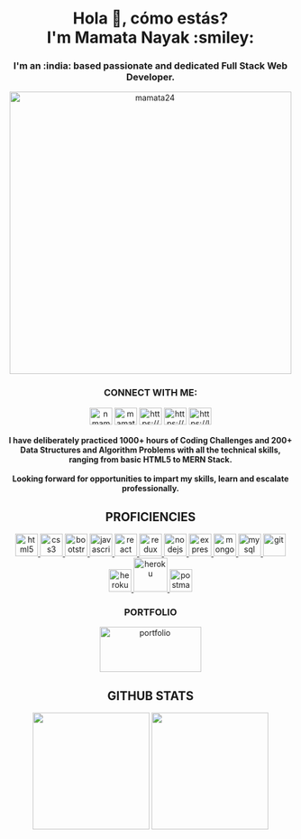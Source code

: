 <h1 align="center">Hola 👋, cómo estás? <br>
  I'm Mamata Nayak :smiley: </h1>

<h3 align="center">I'm an :india: based passionate and dedicated Full Stack Web Developer.</h3>  

<p align="center"> <img src="https://theninehertz.com/wp-content/uploads/2020/06/full-stack-development.gif" width="500px" alt="mamata24" /> </p>

<h3 align="center">CONNECT WITH ME:</h3>
<p align="center">
<a href="mailto:nmamta240@gmail.com?" target="blank"><img align="center" src="https://www.clipartmax.com/png/middle/16-161141_gmail-logo-png-gmail-logo-png-black.png" alt="nmamta240" height="30" width="40"/></a>
<a href="https://twitter.com/mamatan24" target="blank"><img align="center" src="https://cdn.jsdelivr.net/npm/simple-icons@3.0.1/icons/twitter.svg" alt="mamatan24" height="30" width="40" /></a>
<a href="https://linkedin.com/in/https://www.linkedin.com/in/mamata-nayak/" target="blank"><img align="center" src="https://cdn.jsdelivr.net/npm/simple-icons@3.0.1/icons/linkedin.svg" alt="https://www.linkedin.com/in/mamata-nayak/" height="30" width="40" /></a>
<a href="https://www.hackerrank.com/https://www.hackerrank.com/nmamta240" target="blank"><img align="center" src="https://cdn.jsdelivr.net/npm/simple-icons@3.0.1/icons/hackerrank.svg" alt="https://www.hackerrank.com/nmamta240" height="30" width="40" /></a>
<a href="https://www.leetcode.com/https://leetcode.com/mamtanayak/" target="blank"><img align="center" src="https://cdn.jsdelivr.net/npm/simple-icons@3.0.1/icons/leetcode.svg" alt="https://leetcode.com/mamtanayak/" height="30" width="40" /></a>
</p>

<h4 align="center">I have deliberately practiced 1000+ hours of Coding Challenges and 200+ Data Structures and Algorithm Problems with all the technical skills, ranging from basic HTML5 to MERN Stack.
<br>
  <br>
Looking forward for opportunities to impart my skills, learn and escalate professionally.
</h4>

<h2 align="center">PROFICIENCIES</h2>
<p align="center">
<a href="https://www.w3.org/html/" target="_blank"> <img src="https://devicons.github.io/devicon/devicon.git/icons/html5/html5-original-wordmark.svg" alt="html5" width="40" height="40"/> </a>
<a href="https://www.w3schools.com/css/" target="_blank"> <img src="https://devicons.github.io/devicon/devicon.git/icons/css3/css3-original-wordmark.svg" alt="css3" width="40" height="40"/> </a>
<a href="https://getbootstrap.com" target="_blank"> <img src="https://devicons.github.io/devicon/devicon.git/icons/bootstrap/bootstrap-plain.svg" alt="bootstrap" width="40" height="40"/> </a>
<a href="https://developer.mozilla.org/en-US/docs/Web/JavaScript" target="_blank"> <img src="https://devicons.github.io/devicon/devicon.git/icons/javascript/javascript-original.svg" alt="javascript" width="40" height="40"/> </a>
<a href="https://reactjs.org/" target="_blank"> <img src="https://devicons.github.io/devicon/devicon.git/icons/react/react-original-wordmark.svg" alt="react" width="40" height="40"/> </a> 
<a href="https://redux.js.org" target="_blank"> <img src="https://devicons.github.io/devicon/devicon.git/icons/redux/redux-original.svg" alt="redux" width="40" height="40"/> </a>
<a href="https://nodejs.org" target="_blank"> <img src="https://devicons.github.io/devicon/devicon.git/icons/nodejs/nodejs-original-wordmark.svg" alt="nodejs" width="40" height="40"/> </a>
<a href="https://expressjs.com" target="_blank"> <img src="https://devicons.github.io/devicon/devicon.git/icons/express/express-original-wordmark.svg" alt="express" width="40" height="40"/> </a>
<a href="https://www.mongodb.com/" target="_blank"> <img src="https://devicons.github.io/devicon/devicon.git/icons/mongodb/mongodb-original-wordmark.svg" alt="mongodb" width="40" height="40"/> </a>
<a href="https://www.mysql.com/" target="_blank"> <img src="https://devicons.github.io/devicon/devicon.git/icons/mysql/mysql-original-wordmark.svg" alt="mysql" width="40" height="40"/> </a> 
<a href="https://git-scm.com/" target="_blank"> <img src="https://www.vectorlogo.zone/logos/git-scm/git-scm-icon.svg" alt="git" width="40" height="40"/> </a>
<a href="https://heroku.com" target="_blank"> <img src="https://www.vectorlogo.zone/logos/heroku/heroku-icon.svg" alt="heroku" width="40" height="40"/> </a>
<a href="https://heroku.com" target="_blank"> <img src="https://download.logo.wine/logo/Netlify/Netlify-Logo.wine.png" alt="heroku" width="60" height="60"/> </a>
<a href="https://postman.com" target="_blank"> <img src="https://www.vectorlogo.zone/logos/getpostman/getpostman-icon.svg" alt="postman" width="40" height="40"/> </a> 
 </p>

<h3 align="center">PORTFOLIO</h3>
<p align="center"
<a href="https://mamata24.github.io/Portfolio/" target="blank"><img align="center" src="https://www.seekpng.com/png/detail/111-1112824_picture-my-portfolio-logo-png.png" alt="portfolio" height="80" width="180" /></a>
</p>

<h2 align="center">GITHUB STATS</h2> 
  <p align='center'>
  <img src="https://github-readme-stats.vercel.app/api?username=mamata24&show_icons=true&count_private=true&theme=dark" height="207px" /> 
  <img src="https://github-readme-stats.vercel.app/api/top-langs/?username=mamata24&theme=dark" height="207px" />

</p>

<!--
**Mamata24/mamata24** is a ✨ _special_ ✨ repository because its `README.md` (this file) appears on your GitHub profile.

Here are some ideas to get you started:

- 🔭 I’m currently working on ...
- 🌱 I’m currently learning ...
- 👯 I’m looking to collaborate on ...
- 🤔 I’m looking for help with ...
- 💬 Ask me about ...
- 📫 How to reach me: ...
- 😄 Pronouns: ...
- ⚡ Fun fact: ...
-->
